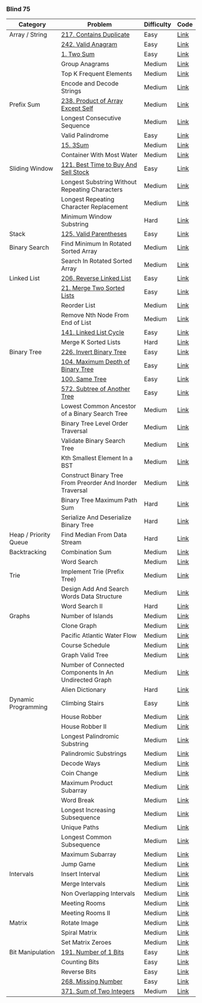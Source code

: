 ### Blind 75

| Category             | Problem                                      | Difficulty | Code                                                   |
|----------------------|----------------------------------------------|------------|--------------------------------------------------------|
| Array / String       | [217. Contains Duplicate](https://codebitwave.com/leetcode-217-contains-duplicate/)                           | Easy       | [Link](https://leetcode.com/problems/contains-duplicate) |
|                      | [242. Valid Anagram](https://codebitwave.com/leetcode-242-valid-anagram/)                                | Easy       | [Link](https://leetcode.com/problems/valid-anagram) |
|                      | [1. Two Sum](https://codebitwave.com/leetcode-1-two-sum/)                                      | Easy       | [Link](https://leetcode.com/problems/two-sum) |
|                      | Group Anagrams                               | Medium     | [Link](https://leetcode.com/problems/group-anagrams) |
|                      | Top K Frequent Elements                      | Medium     | [Link](https://leetcode.com/problems/top-k-frequent-elements) |
|                      | Encode and Decode Strings                    | Medium     | [Link](https://leetcode.com/problems/encode-and-decode-strings) |
| Prefix Sum           | [238. Product of Array Except Self](https://codebitwave.com/leetcode-238-product-of-array-except-self/)                 | Medium     | [Link](https://leetcode.com/problems/product-of-array-except-self) |
|                      | Longest Consecutive Sequence                 | Medium     | [Link](https://leetcode.com/problems/longest-consecutive-sequence) |
|                      | Valid Palindrome                             | Easy       | [Link](https://leetcode.com/problems/valid-palindrome) |
|                      | [15. 3Sum](https://codebitwave.com/leetcode-15-3sum/)                                         | Medium     | [Link](https://leetcode.com/problems/3sum) |
|                      | Container With Most Water                    | Medium     | [Link](https://leetcode.com/problems/container-with-most-water) |
| Sliding Window       | [121. Best Time to Buy And Sell Stock](https://codebitwave.com/leetcode-121-best-time-to-buy-and-sell-stock/)              | Easy       | [Link](https://leetcode.com/problems/best-time-to-buy-and-sell-stock) |
|                      | Longest Substring Without Repeating Characters | Medium   | [Link](https://leetcode.com/problems/longest-substring-without-repeating-characters) |
|                      | Longest Repeating Character Replacement      | Medium     | [Link](https://leetcode.com/problems/longest-repeating-character-replacement) |
|                      | Minimum Window Substring                     | Hard       | [Link](https://leetcode.com/problems/minimum-window-substring) |
| Stack                | [125. Valid Parentheses](https://codebitwave.com/leetcode-125-valid-palindrome/)                            | Easy       | [Link](https://leetcode.com/problems/valid-parentheses) |
| Binary Search        | Find Minimum In Rotated Sorted Array         | Medium     | [Link](https://leetcode.com/problems/find-minimum-in-rotated-sorted-array) |
|                      | Search In Rotated Sorted Array               | Medium     | [Link](https://leetcode.com/problems/search-in-rotated-sorted-array) |
| Linked List          | [206. Reverse Linked List](https://codebitwave.com/leetcode-206-reverse-linked-list/)                          | Easy       | [Link](https://leetcode.com/problems/reverse-linked-list) |
|                      | [21. Merge Two Sorted Lists](https://codebitwave.com/leetcode-101-21-merge-two-sorted-lists/)                       | Easy       | [Link](https://leetcode.com/problems/merge-two-sorted-lists) |
|                      | Reorder List                                 | Medium     | [Link](https://leetcode.com/problems/reorder-list) |
|                      | Remove Nth Node From End of List             | Medium     | [Link](https://leetcode.com/problems/remove-nth-node-from-end-of-list) |
|                      | [141. Linked List Cycle](https://codebitwave.com/leetcode-141-linked-list-cycle/)                            | Easy       | [Link](https://leetcode.com/problems/linked-list-cycle) |
|                      | Merge K Sorted Lists                         | Hard       | [Link](https://leetcode.com/problems/merge-k-sorted-lists) |
| Binary Tree          | [226. Invert Binary Tree](https://codebitwave.com/leetcode-226-invert-binary-tree/)                           | Easy       | [Link](https://leetcode.com/problems/invert-binary-tree) |
|                      | [104. Maximum Depth of Binary Tree](https://codebitwave.com/leetcode-104-maximum-depth-of-binary-tree/)                 | Easy       | [Link](https://leetcode.com/problems/maximum-depth-of-binary-tree) |
|                      | [100. Same Tree](https://codebitwave.com/leetcode-100-same-tree/)                                    | Easy       | [Link](https://leetcode.com/problems/same-tree) |
|                      | [572. Subtree of Another Tree](https://codebitwave.com/leetcode-572-subtree-of-another-tree/)                      | Easy       | [Link](https://leetcode.com/problems/subtree-of-another-tree) |
|                      | Lowest Common Ancestor of a Binary Search Tree | Medium   | [Link](https://leetcode.com/problems/lowest-common-ancestor-of-a-binary-search-tree) |
|                      | Binary Tree Level Order Traversal            | Medium     | [Link](https://leetcode.com/problems/binary-tree-level-order-traversal) |
|                      | Validate Binary Search Tree                  | Medium     | [Link](https://leetcode.com/problems/validate-binary-search-tree) |
|                      | Kth Smallest Element In a BST                | Medium     | [Link](https://leetcode.com/problems/kth-smallest-element-in-a-bst) |
|                      | Construct Binary Tree From Preorder And Inorder Traversal | Medium | [Link](https://leetcode.com/problems/construct-binary-tree-from-preorder-and-inorder-traversal) |
|                      | Binary Tree Maximum Path Sum                 | Hard       | [Link](https://leetcode.com/problems/binary-tree-maximum-path-sum) |
|                      | Serialize And Deserialize Binary Tree        | Hard       | [Link](https://leetcode.com/problems/serialize-and-deserialize-binary-tree) |
| Heap / Priority Queue | Find Median From Data Stream                | Hard       | [Link](https://leetcode.com/problems/find-median-from-data-stream) |
| Backtracking         | Combination Sum                              | Medium     | [Link](https://leetcode.com/problems/combination-sum) |
|                      | Word Search                                  | Medium     | [Link](https://leetcode.com/problems/word-search) |
| Trie                 | Implement Trie (Prefix Tree)                 | Medium     | [Link](https://leetcode.com/problems/implement-trie-prefix-tree) |
|                      | Design Add And Search Words Data Structure   | Medium     | [Link](https://leetcode.com/problems/design-add-and-search-words-data-structure) |
|                      | Word Search II                               | Hard       | [Link](https://leetcode.com/problems/word-search-ii) |
| Graphs               | Number of Islands                            | Medium     | [Link](https://leetcode.com/problems/number-of-islands) |
|                      | Clone Graph                                  | Medium     | [Link](https://leetcode.com/problems/clone-graph) |
|                      | Pacific Atlantic Water Flow                  | Medium     | [Link](https://leetcode.com/problems/pacific-atlantic-water-flow) |
|                      | Course Schedule                              | Medium     | [Link](https://leetcode.com/problems/course-schedule) |
|                      | Graph Valid Tree                             | Medium     | [Link](https://leetcode.com/problems/graph-valid-tree) |
|                      | Number of Connected Components In An Undirected Graph | Medium | [Link](https://leetcode.com/problems/number-of-connected-components-in-an-undirected-graph) |
|                      | Alien Dictionary                             | Hard       | [Link](https://leetcode.com/problems/alien-dictionary) |
| Dynamic Programming  | Climbing Stairs                              | Easy       | [Link](https://leetcode.com/problems/climbing-stairs) |
|                      | House Robber                                 | Medium     | [Link](https://leetcode.com/problems/house-robber) |
|                      | House Robber II                              | Medium     | [Link](https://leetcode.com/problems/house-robber-ii) |
|                      | Longest Palindromic Substring                | Medium     | [Link](https://leetcode.com/problems/longest-palindromic-substring) |
|                      | Palindromic Substrings                       | Medium     | [Link](https://leetcode.com/problems/palindromic-substrings) |
|                      | Decode Ways                                  | Medium     | [Link](https://leetcode.com/problems/decode-ways) |
|                      | Coin Change                                  | Medium     | [Link](https://leetcode.com/problems/coin-change) |
|                      | Maximum Product Subarray                     | Medium     | [Link](https://leetcode.com/problems/maximum-product-subarray) |
|                      | Word Break                                   | Medium     | [Link](https://leetcode.com/problems/word-break) |
|                      | Longest Increasing Subsequence               | Medium     | [Link](https://leetcode.com/problems/longest-increasing-subsequence) |
|                      | Unique Paths                                 | Medium     | [Link](https://leetcode.com/problems/unique-paths) |
|                      | Longest Common Subsequence                   | Medium     | [Link](https://leetcode.com/problems/longest-common-subsequence) |
|                      | Maximum Subarray                             | Medium     | [Link](https://leetcode.com/problems/maximum-subarray) |
|                      | Jump Game                                    | Medium     | [Link](https://leetcode.com/problems/jump-game) |
| Intervals            | Insert Interval                              | Medium     | [Link](https://leetcode.com/problems/insert-interval) |
|                      | Merge Intervals                              | Medium     | [Link](https://leetcode.com/problems/merge-intervals) |
|                      | Non Overlapping Intervals                    | Medium     | [Link](https://leetcode.com/problems/non-overlapping-intervals) |
|                      | Meeting Rooms                                | Medium     | [Link](https://leetcode.com/problems/meeting-rooms) |
|                      | Meeting Rooms II                             | Medium     | [Link](https://leetcode.com/problems/meeting-rooms-ii) |
| Matrix               | Rotate Image                                 | Medium     | [Link](https://leetcode.com/problems/rotate-image) |
|                      | Spiral Matrix                                | Medium     | [Link](https://leetcode.com/problems/spiral-matrix) |
|                      | Set Matrix Zeroes                            | Medium     | [Link](https://leetcode.com/problems/set-matrix-zeroes) |
| Bit Manipulation     | [191. Number of 1 Bits](https://codebitwave.com/leetcode-191-number-of-1-bits/)                             | Easy       | [Link](https://leetcode.com/problems/number-of-1-bits) |
|                      | Counting Bits                                | Easy       | [Link](https://leetcode.com/problems/counting-bits) |
|                      | Reverse Bits                                 | Easy       | [Link](https://leetcode.com/problems/reverse-bits) |
|                      | [268. Missing Number](https://codebitwave.com/leetcode-268-missing-number/)                               | Easy       | [Link](https://leetcode.com/problems/missing-number) |
|                      | [371. Sum of Two Integers](https://codebitwave.com/leetcode-371-sum-of-two-integers/)                          | Medium       | [Link](https://leetcode.com/problems/sum-of-two-integers) |
